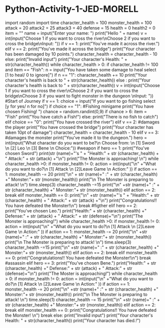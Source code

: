 # Python-Activity-1-JED-MORELL
import random import time character_health = 100 monster_health = 100 attack = 20 attack2 = 25 attack3 = 40 defense = 15 health = 0 health2 = 0 item = ""   name = input("Enter your name: ") print("Hello " + name)  v = int(input("Choose 1 if you want to cross the river\nChoose 2 if you want to cross the bridge\nInput: ")) if v == 1:     print("You've made it across the river.") elif v == 2:     print("You've made it across the bridge")     print("Your character has been damaged by 10 points.")     character_health = character_health - 10 else:     print("Invalid input")  print("Your character's Health: " + str(character_health)) while character_health > 0:     if character_health != 100 and item == "Fish":         n = input("You have taken some damage to heal select [1 to heal/ 0 to ignore]")         if n == "1":             character_health += 10             print("Your character's health is back to " + str(character_health))         else :              print("Your character's health is back to " + str(character_health))       v = int(input("Choose 1 if you want to cross the river\nChoose 2 if you want to cross the bridge\nChoose 3 if you want to fight monster in the dungeon \nInput: "))      #Start of Journey     if v == 1:          choice = input("If you want to go fishing select [y for yes/ n for no]")         if choice == "1":             #Fishing minigame             print("You have chosen Fishing! ")             chance = random.randint(0,9)             if chance > 6:                 item = "Fish"                 print("You have catch a Fish!")             else:                 print("There is no fish to catch")          elif choice == "0":             print("You have crossed the river")       elif v == 2:         #damages the player         print("You have crossed the bridge")         print("Your character has taken 10pt of damage")         character_health = character_health - 10      elif v == 3:         #damages the monster         print("You've made it to the dungeon.")          hero = int(input("What character do you want to be?\n Choose from: \n [1] Sword \n [2] Leo \n [3] Bene \n Choice:"))         #weapon         if hero == 1:             print("You've chosen Sword")             print(str (name)+"'s " + "Health:" + str (character_health) + " Attack:" + str (attack) +"\n")             print("The Monster is approaching! \n")             while character_health >0:                 if monster_health != 0:                     action = int(input("\n" +"What do you want to do?\n [1] Attack \n [2]Leave Game \n Action:" ))                     if action == 1:                             monster_health -= 20                             print("\n" + str (name)+" :" + str (character_health) +" Monster:"+ str (monster_health))                             print("\n The Monster is preparing to attack! \n")                             time.sleep(3)                             character_health -=15                             print("\n" +str (name)+" :" + str (character_health) +" Monster:"+ str (monster_health))                     elif action == 2:                         break                 elif monster_health == 0:                     print("\n" +str (name)+"'s " + "Health:" + str (character_health) + " Attack:" + str (attack) +"\n")                     print("Congratulations!! You have defeated the Monster!\n")                     break         #figther         elif hero == 2:             print("You've chosen Leo.")               print("Health:" + str (character_health) +" Defense:" + str (attack) + " Attack:" + str (defense)+"\n")             print("The Monster is approaching!")               while character_health >0:                 if monster_health != 0:                     action = int(input("\n" +"What do you want to do?\n [1] Attack \n [2]Leave Game \n Action:" ))                     if action == 1:                             monster_health -= 20                             print("\n" +str (name)+" :" + str (character_health) +" Monster:"+ str (monster_health))                             print("\n The Monster is preparing to attack! \n")                             time.sleep(3)                             character_health -=15                             print("\n" +str (name)+" :" + str (character_health) +" Monster:"+ str (monster_health))                     elif action == 2:                         break                 elif monster_health == 0:                         print("Congratulations!! You have defeated the Monster!\n")                         break                              #assassin         elif hero == 3:             print("You've chosen Bene.")              print("Health:" + str (character_health) +" Defense:" + str (attack) + " Attack:" + str (defense)+"\n")             print("The Moster is approaching!")             while character_health > 0:                 if monster_health != 0:                     action = int(input("\n" +"What do you want to do?\n [1] Attack \n [2]Leave Game \n Action:" ))                     if action == 1:                             monster_health -= 20                             print("\n" +str (name)+" :" + str (character_health) +" Monster:"+ str (monster_health))                             print("\n The Monster is preparing to attack! \n")                             time.sleep(1)                             character_health -= 15                             print("\n" +str (name)+" :" + str (character_health) +" Monster:"+ str (monster_health))                     elif action == 2:                         break                 elif monster_health == 0:                     print("Congratulations!! You have defeated the Monster! \n")                     break                      else:         print("Invalid input")      print("Your character's Health: " + str(character_health))  print("Your character has died.!")
